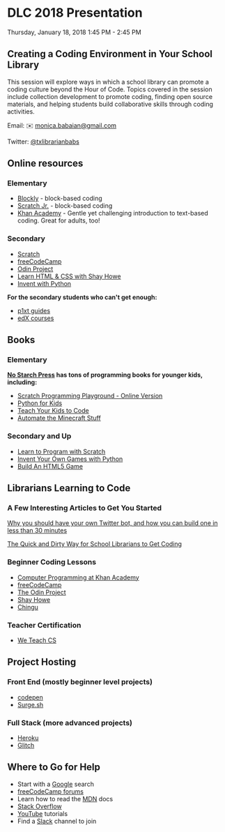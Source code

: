 # DLC 2018 Presentation
Thursday, January 18, 2018
1:45 PM - 2:45 PM

## Creating a Coding Environment in Your School Library

This session will explore ways in which a school library can promote a coding culture beyond the Hour of Code. Topics covered in the session include collection development to promote coding, finding open source materials, and helping students build collaborative skills through coding activities. 

Email: :envelope: monica.babaian@gmail.com

Twitter: [@txlibrarianbabs](https://twitter.com/txlibrarianbabs)

## Online resources
### Elementary

- [Blockly](https://blockly-games.appspot.com/) - block-based coding
- [Scratch Jr.](https://www.scratchjr.org/) - block-based coding
- [Khan Academy](https://www.khanacademy.org/) - Gentle yet challenging introduction to text-based coding. Great for adults, too!
            
### Secondary

- [Scratch](http://scratched.gse.harvard.edu/guide/)
- [freeCodeCamp](https://www.freecodecamp.org/)
- [Odin Project](https://www.theodinproject.com/)
- [Learn HTML & CSS with Shay Howe](https://learn.shayhowe.com/)
- [Invent with Python](https://inventwithpython.com/)
        
**For the secondary students who can't get enough:**

- [p1xt guides](https://github.com/P1xt/p1xt-guides)
- [edX courses](https://www.edx.org/)

## Books
### Elementary

**[No Starch Press](https://nostarch.com/catalog/kids) has tons of programming books for younger kids, including:**
- [Scratch Programming Playground - Online Version](https://inventwithscratch.com/book/)
- [Python for Kids](https://www.amazon.com/Python-Kids-Playful-Introduction-Programming/dp/1593274076/ref=sr_1_3?ie=UTF8&qid=1515781718&sr=8-3&keywords=python+for+kids)
- [Teach Your Kids to Code](https://www.amazon.com/Teach-Your-Kids-Code-Parent-Friendly/dp/1593276141/ref=sr_1_1?s=books&ie=UTF8&qid=1515781758&sr=1-1&keywords=teach+your+kids+to+code)
- [Automate the Minecraft Stuff](https://www.amazon.com/Automate-Minecraft-Stuff-Mine-Build/dp/1593278535/ref=sr_1_1?ie=UTF8&qid=1515781821&sr=8-1&keywords=automate+the+minecraft+stuff)

### Secondary and Up

- [Learn to Program with Scratch](https://www.amazon.com/Learn-Program-Scratch-Introduction-Programming/dp/1593275439/ref=sr_1_1?s=books&ie=UTF8&qid=1515782150&sr=1-1&keywords=learn+to+program+with+scratch)
- [Invent Your Own Games with Python](https://inventwithpython.com/invent4thed/)
- [Build An HTML5 Game](https://nostarch.com/html5game)

## Librarians Learning to Code
### A Few Interesting Articles to Get You Started
[Why you should have your own Twitter bot, and how you can build one in less than 30 minutes](https://medium.freecodecamp.org/easily-set-up-your-own-twitter-bot-4aeed5e61f7f)

[The Quick and Dirty Way for School Librarians to Get Coding](https://medium.com/@monica.babaian/the-quick-and-dirty-way-for-school-librarians-to-get-coding-9a8313ef98a)

### Beginner Coding Lessons
- [Computer Programming at Khan Academy](https://www.khanacademy.org/computing/computer-programming)
- [freeCodeCamp](https://www.freecodecamp.org/)
- [The Odin Project](https://www.theodinproject.com/)
- [Shay Howe](https://learn.shayhowe.com/)
- [Chingu](https://chingu-cohorts.github.io/chingu-directory/)

### Teacher Certification 
- [We Teach CS](https://www.weteachcs.org/)

## Project Hosting
### Front End (mostly beginner level projects)
- [codepen](https://codepen.io/)
- [Surge.sh](http://surge.sh/)

### Full Stack (more advanced projects)
- [Heroku](https://dashboard.heroku.com/)
- [Glitch](https://glitch.com/)

## Where to Go for Help 
- Start with a [Google](www.google.com) search
- [freeCodeCamp forums](https://forum.freecodecamp.org/)
- Learn how to read the [MDN](https://developer.mozilla.org/en-US/) docs
- [Stack Overflow](https://stackoverflow.com/)
- [YouTube](https://www.youtube.com/) tutorials
- Find a [Slack](https://slack.com/) channel to join